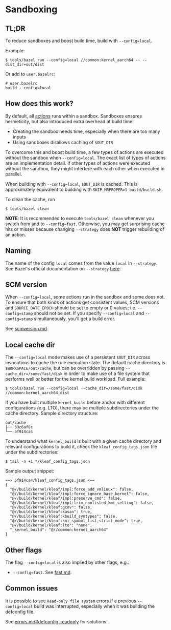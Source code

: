 # Sandboxing

## TL;DR

To reduce sandboxes and boost build time, build with `--config=local`.

Example:

```shell
$ tools/bazel run --config=local //common:kernel_aarch64 -- --dist_dir=out/dist
```

Or add to `user.bazelrc`:

```text
# user.bazelrc
build --config=local
```

## How does this work?

By default, all [actions](https://bazel.build/reference/glossary#action) runs
within a sandbox. Sandboxes ensures hermeticity, but also introduced extra
overhead at build time:

- Creating the sandbox needs time, especially when there are too many inputs
- Using sandboxes disallows caching of `$OUT_DIR`

To overcome this and boost build time, a few types of actions are executed
without the sandbox when `--config=local`. The exact list of types of actions
are an implementation detail. If other types of actions were executed without
the sandbox, they might interfere with each other when executed in parallel.

When building with `--config=local`, `$OUT_DIR` is cached. This is approximately
equivalent to building with `SKIP_MRPROPER=1 build/build.sh`.

To clean the cache, run

```shell
$ tools/bazel clean
```

**NOTE**: It is recommended to execute `tools/bazel clean` whenever you switch
from and to `--config=fast`. Otherwise, you may get surprising cache hits or
misses because changing `--strategy` does **NOT** trigger rebuilding of an
action.

## Naming

The name of the config `local` comes from the value `local` in `--strategy`. See
Bazel's official documentation on `--strategy`
[here](https://bazel.build/reference/command-line-reference#flag--strategy).

## SCM version

When `--config=local`, some actions run in the sandbox and some
does not. To ensure that both kinds of actions get consistent values,
SCM versions and `SOURCE_DATE_EPOCH` should be set to empty or
0 values; i.e. `--config=stamp` should not be set.
If you specify `--config=local` and `--config=stamp` simultaneously,
you'll get a build error.

See [scmversion.md](scmversion.md).

## Local cache dir

The `--config=local` mode makes use of a persistent `$OUT_DIR`
across invocations to cache the rule execution state. The default cache
directory is `$WORKSPACE/out/cache`, but can be overridden by passing
`--cache_dir=/some/fast/disk` in order to make use of a file system that
performs well or better for the kernel build workload. Full example:

```shell
$ tools/bazel run --config=local --cache_dir=/some/fast/disk //common:kernel_aarch64_dist
```

If you have built multiple `kernel_build` before and/or with different
configurations (e.g. LTO), there may be multiple subdirectories under
the cache directory. Sample directory structure:

```text
out/cache
├── 39c6af8c
└── 5f914ca4
```

To understand what `kernel_build` is built with a given cache directory and
relevant configurations to build it, check the `kleaf_config_tags.json` file
under the subdirectories:

```shell
$ tail -n +1 */kleaf_config_tags.json
```

Sample output snippet:

```text
==> 5f914ca4/kleaf_config_tags.json <==
{
  "@//build/kernel/kleaf/impl:force_add_vmlinux": false,
  "@//build/kernel/kleaf/impl:force_ignore_base_kernel": false,
  "@//build/kernel/kleaf/impl:preserve_cmd": false,
  "@//build/kernel/kleaf/impl:trim_nonlisted_kmi_setting": false,
  "@//build/kernel/kleaf:gcov": false,
  "@//build/kernel/kleaf:kasan": true,
  "@//build/kernel/kleaf:kbuild_symtypes": false,
  "@//build/kernel/kleaf:kmi_symbol_list_strict_mode": true,
  "@//build/kernel/kleaf:lto": "none",
  "_kernel_build": "@//common:kernel_aarch64"
}
```

## Other flags

The flag `--config=local` is also implied by other flags, e.g.:

* `--config=fast`. See [fast.md](fast.md).

## Common issues

It is possible to see `Read-only file system` errors if a previous
`--config=local` build was interrupted, especially when it was
building the defconfig file.

See [errors.md#defconfig-readonly](errors.md#defconfig-readonly) for solutions.
